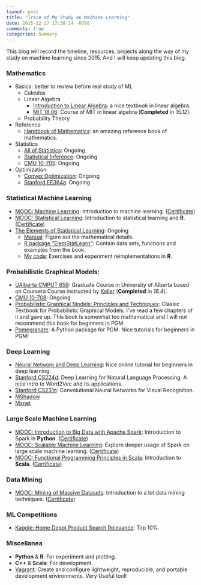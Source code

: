 ```yaml
---
layout: post
title: "Trace of My Study on Machine Learning"
date: 2015-12-27 17:38:14 -0700
comments: true
categories: Summary
---
```


This blog will record the timeline, resources, projects along the way of my study on machine learning since 2015. And I will keep updating this blog.

### Mathematics

- Basics: better to review before real study of ML
    - Calculus
	- Linear Algebra
		- [Introduction to Linear Algebra](http://math.mit.edu/~gs/linearalgebra/): a nice textbook in linear algebra.
		- [MIT 18.06](https://www.youtube.com/watch?v=ZK3O402wf1c&list=PLE7DDD91010BC51F8): Course of MIT in linear algebra (**Completed** in *15.12*).
	- Probability Theory
- Reference
	- [Handbook of Mathematics](http://www.springer.com/us/book/9783662462201): an amazing reference book of mathematics.
- Statistics
	- [All of Statistics](http://www.stat.cmu.edu/~larry/all-of-statistics/): Ongoing
	- [Statistical Inference](http://www.amazon.com/Statistical-Inference-George-Casella/dp/0534243126): Ongoing
	- [CMU 10-705](http://www.stat.cmu.edu/~larry/=stat705/): Ongoing
- Optimization
	- [Convex Optimization](http://web.stanford.edu/~boyd/cvxbook/): Ongoing
	- [Stanford EE364a](http://stanford.edu/class/ee364a/index.html): Ongoing

<!--more-->

### Statistical Machine Learning

- [MOOC: Machine Learning](https://www.coursera.org/learn/machine-learning): Introduction to machine learning. ([Certificate](/certificates/ml.pdf))
- [MOOC: Statistical Learning](https://lagunita.stanford.edu/courses/HumanitiesandScience/StatLearning/Winter2015/info): Introduction to statistical learning and **R**. ([Certificate](/certificates/sl.pdf)) 
- [The Elements of Statistical Learning](http://statweb.stanford.edu/~tibs/ElemStatLearn/): Ongoing
    - [Manual](http://waxworksmath.com/Authors/G_M/Hastie/hastie.html): Figure out the mathematical details.
	- [R package "ElemStatLearn"](https://cran.r-project.org/web/packages/ElemStatLearn/index.html): Contain data sets, functions and examples from the book.
	- [My code](https://github.com/billy-inn/ElemStatLearn): Exercises and experiment reimplementations in **R**.

### Probabilistic Graphical Models:

- [UAlberta CMPUT 659](https://uofa.ualberta.ca/computing-science/graduate-studies/course-directory/courses/probabilistic-graphical-models): Graduate Course in University of Alberta based on Coursera Course instructed by [Koller](http://ai.stanford.edu/users/koller/) (**Completed** in *16.4*).
- [CMU 10-708](http://www.cs.cmu.edu/~epxing/Class/10708-15/lecture.html): Ongoing
- [Probabilistic Graphical Models: Principles and Techniques](http://pgm.stanford.edu/): Classic Textbook for Probabilistic Graphical Models. I've read a few chapters of it and gave up. This book is somewhat too mathematical and I will not recommend this book for beginners in PGM.
- [Pomegranate](https://github.com/jmschrei/pomegranate): A Python package for PGM. Nice tutorials for beginners in PGM!

### Deep Learning

- [Neural Network and Deep Learning](http://neuralnetworksanddeeplearning.com/index.html): Nice online tutorial for beginners in deep learning.
- [Stanford CS224d](http://cs224d.stanford.edu/): Deep Learning for Natural Language Processing. A nice intro to Word2Vec and its applications.
- [Stanford CS231n](http://vision.stanford.edu/teaching/cs231n/index.html): Convolutional Neural Networks for Visual Recognition.
- [MShadow](https://github.com/dmlc/mshadow)
- [Mxnet](https://github.com/dmlc/mxnet)

### Large Scale Machine Learning

- [MOOC: Introduction to Big Data with Apache Spark](https://courses.edx.org/courses/BerkeleyX/CS100.1x/1T2015/info): Introduction to Spark in **Python**. ([Certificate](/certificates/spark.pdf))
- [MOOC: Scalable Machine Learning](https://courses.edx.org/courses/BerkeleyX/CS190.1x/1T2015/info): Explore deeper usage of Spark on large scale machine learning. ([Certificate](/certificates/scalableML.pdf))
- [MOOC: Functional Programming Principles in Scala](https://www.coursera.org/learn/progfun1/): Introduction to **Scala**. ([Certificate](/certificates/fpp.pdf))

### Data Mining

- [MOOC: Mining of Massive Datasets](https://www.coursera.org/course/mmds): Introduction to a lot data mining techniques. ([Certificate](/certificates/mmds.pdf))

### ML Competitions

- [Kaggle: Home Depot Product Search Relevance](https://www.kaggle.com/c/home-depot-product-search-relevance): Top 10%.

### Miscellanea

- **Python** & **R**: For experiment and plotting.
- **C++** & **Scala**: For development.
- [Vagrant](https://www.vagrantup.com/): Create and configure lightweight, reproducible, and portable development environments. Very Useful tool!
